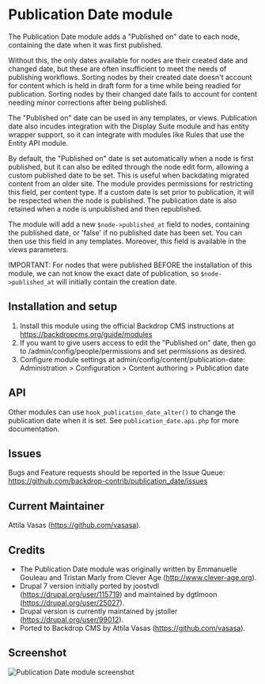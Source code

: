 Publication Date module
=======================

The Publication Date module adds a "Published on" date to each node,
containing the date when it was first published.

Without this, the only dates available for nodes are their created date and
changed date, but these are often insufficient to meet the needs of publishing
workflows. Sorting nodes by their created date doesn't account for content
which is held in draft form for a time while being readied for publication.
Sorting nodes by their changed date fails to account for content needing minor
corrections after being published.

The "Published on" date can be used in any templates, or views. Publication date
also incudes integration with the Display Suite module and has entity wrapper
support, so it can integrate with modules like Rules that use the Entity API
module.

By default, the "Published on" date is set automatically when a node is first
published, but it can also be edited through the node edit form, allowing a
custom published date to be set. This is useful when backdating migrated content
from an older site. The module provides permissions for restricting this field,
per content type. If a custom date is set prior to publication, it will be
respected when the node is published. The publication date is also retained when
a node is unpublished and then republished.

The module will add a new `$node->published_at` field to nodes, containing the
published date, or 'false' if no published date has been set. You can then use
this field in any templates. Moreover, this field is available in the views
parameters.

IMPORTANT: For nodes that were published BEFORE the installation of this
module, we can not know the exact date of publication, so `$node->published_at`
will initially contain the creation date.


Installation and setup
----------------------
1. Install this module using the official Backdrop CMS instructions at
   https://backdropcms.org/guide/modules
2. If you want to give users access to edit the "Published on" date, then go
   to /admin/config/people/permissions and set permissions as desired.
3. Configure module settings at admin/config/content/publication-date:
   Administration > Configuration > Content authoring > Publication date


API
---
Other modules can use `hook_publication_date_alter()` to change the publication
date when it is set. See `publication_date.api.php` for more documentation.


Issues
------
Bugs and Feature requests should be reported in the Issue Queue:
https://github.com/backdrop-contrib/publication_date/issues


Current Maintainer
------------------
Attila Vasas (https://github.com/vasasa).


Credits
-------
- The Publication Date module was originally written by Emmanuelle Gouleau and
Tristan Marly from Clever Age (http://www.clever-age.org).
- Drupal 7 version initially ported by joostvdl (https://drupal.org/user/115719) and
maintained by dgtlmoon (https://drupal.org/user/25027).
- Drupal version is currently maintained by jstoller
(https://drupal.org/user/99012).
- Ported to Backdrop CMS by Attila Vasas (https://github.com/vasasa).


Screenshot
----------
![Publication Date module screenshot](https://github.com/backdrop-contrib/publication_date/blob/1.x-2.x/images/screenshot.png)
